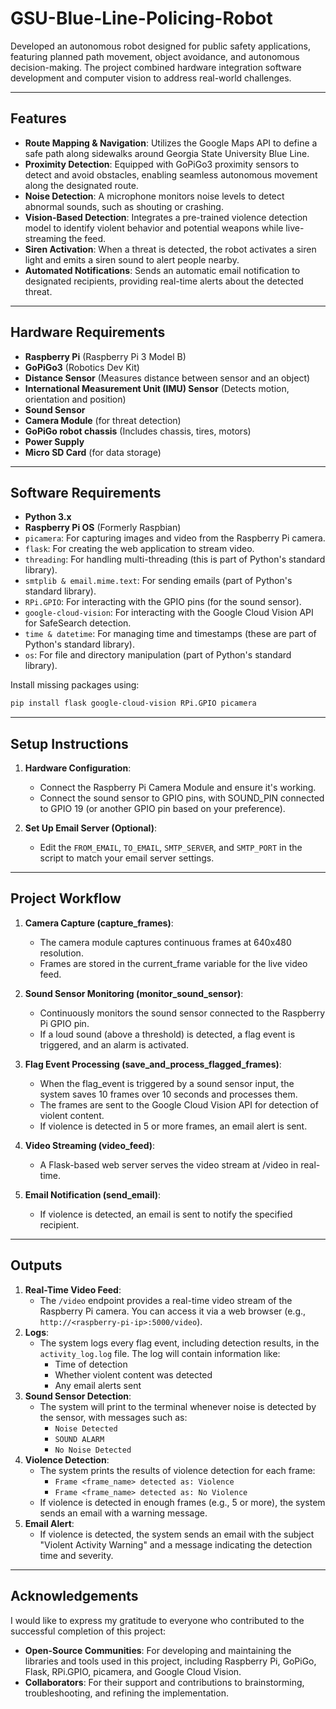 # GSU-Blue-Line-Policing-Robot

Developed an autonomous robot designed for public safety applications, featuring planned path movement, object avoidance, and autonomous decision-making. The project combined hardware integration software development and computer vision to address real-world challenges.

---

## Features

- **Route Mapping & Navigation**: Utilizes the Google Maps API to define a safe path along sidewalks around Georgia State University Blue Line.
- **Proximity Detection**: Equipped with GoPiGo3 proximity sensors to detect and avoid obstacles, enabling seamless autonomous movement along the designated route.
- **Noise Detection**: A microphone monitors noise levels to detect abnormal sounds, such as shouting or crashing.
- **Vision-Based Detection**: Integrates a pre-trained violence detection model to identify violent behavior and potential weapons while live-streaming the feed.
- **Siren Activation**: When a threat is detected, the robot activates a siren light and emits a siren sound to alert people nearby.
- **Automated Notifications**: Sends an automatic email notification to designated recipients, providing real-time alerts about the detected threat.

---

## Hardware Requirements 

- **Raspberry Pi** (Raspberry Pi 3 Model B)
- **GoPiGo3** (Robotics Dev Kit)
- **Distance Sensor** (Measures distance between sensor and an object)
- **International Measurement Unit (IMU) Sensor** (Detects motion, orientation and position)
- **Sound Sensor** 
- **Camera Module** (for threat detection)
- **GoPiGo robot chassis** (Includes chassis, tires, motors)
- **Power Supply**
- **Micro SD Card** (for data storage)

---

## Software Requirements

- **Python 3.x**
- **Raspberry Pi OS** (Formerly Raspbian)
- `picamera`: For capturing images and video from the Raspberry Pi camera.
- `flask`: For creating the web application to stream video.
- `threading`: For handling multi-threading (this is part of Python's standard library).
- `smtplib & email.mime.text`: For sending emails (part of Python's standard library).
- `RPi.GPIO`: For interacting with the GPIO pins (for the sound sensor).
- `google-cloud-vision`: For interacting with the Google Cloud Vision API for SafeSearch detection.
- `time & datetime`: For managing time and timestamps (these are part of Python's standard library).
- `os`: For file and directory manipulation (part of Python's standard library).

Install missing packages using:
```bash
pip install flask google-cloud-vision RPi.GPIO picamera
```

 ---

## Setup Instructions

1. **Hardware Configuration**:
   - Connect the Raspberry Pi Camera Module and ensure it's working.
   - Connect the sound sensor to GPIO pins, with SOUND_PIN connected to GPIO 19 (or another GPIO pin based on your preference).

2. **Set Up Email Server (Optional)**:
   - Edit the `FROM_EMAIL`, `TO_EMAIL`, `SMTP_SERVER`, and `SMTP_PORT` in the script to match your email server settings.

---

## Project Workflow

1. **Camera Capture (capture_frames)**:
   - The camera module captures continuous frames at 640x480 resolution.
   - Frames are stored in the current_frame variable for the live video feed.

2. **Sound Sensor Monitoring (monitor_sound_sensor)**:
   - Continuously monitors the sound sensor connected to the Raspberry Pi GPIO pin.
   - If a loud sound (above a threshold) is detected, a flag event is triggered, and an alarm is activated.

3. **Flag Event Processing (save_and_process_flagged_frames)**:
   - When the flag_event is triggered by a sound sensor input, the system saves 10 frames over 10 seconds and processes them.
   - The frames are sent to the Google Cloud Vision API for detection of violent content.
   - If violence is detected in 5 or more frames, an email alert is sent.

4. **Video Streaming (video_feed)**:
   - A Flask-based web server serves the video stream at /video in real-time.

5. **Email Notification (send_email)**:
   - If violence is detected, an email is sent to notify the specified recipient.

---

## Outputs

1. **Real-Time Video Feed**:
   - The `/video` endpoint provides a real-time video stream of the Raspberry Pi camera. You can access it via a web browser (e.g., `http://<raspberry-pi-ip>:5000/video`).
2. **Logs**:
   - The system logs every flag event, including detection results, in the `activity_log.log` file.
     The log will contain information like:
        - Time of detection
        - Whether violent content was detected
        - Any email alerts sent
3. **Sound Sensor Detection**:
   - The system will print to the terminal whenever noise is detected by the sensor, with messages such as:
        - `Noise Detected`
        - `SOUND ALARM`
        - `No Noise Detected`
4. **Violence Detection**:
   - The system prints the results of violence detection for each frame:
        - `Frame <frame_name> detected as: Violence`
        - `Frame <frame_name> detected as: No Violence`
   - If violence is detected in enough frames (e.g., 5 or more), the system sends an email with a warning message. 
6. **Email Alert**:
   - If violence is detected, the system sends an email with the subject "Violent Activity Warning" and a message indicating the detection time and severity.

---

## Acknowledgements

I would like to express my gratitude to everyone who contributed to the successful completion of this project:
- **Open-Source Communities**: For developing and maintaining the libraries and tools used in this project, including Raspberry Pi, GoPiGo, Flask, RPi.GPIO, picamera, and Google Cloud Vision.
- **Collaborators**: For their support and contributions to brainstorming, troubleshooting, and refining the implementation.


